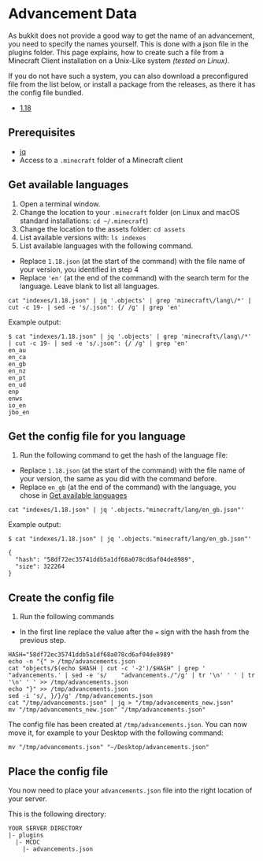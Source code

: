 # Advancement Data

As bukkit does not provide a good way to get the name of an advancement, you
need to specify the names yourself. This is done with a json file in the
plugins folder. This page explains, how to create such a file from a Minecraft
Client installation on a Unix-Like system _(tested on Linux)_.

If you do not have such a system, you can also download a preconfigured file
from the list below, or install a package from the releases, as there it has 
the config file bundled.

- [1.18](https://mafelp.github.io/MCDC/download/advancements/1-18.json)

## Prerequisites
- [jq](https://stedolan.github.io/jq/)
- Access to a `.minecraft` folder of a Minecraft client

## Get available languages
1. Open a terminal window.
2. Change the location to your `.minecraft` folder (on Linux and macOS standard
  installations: `cd ~/.minecraft`)
3. Change the location to the assets folder: `cd assets`
4. List available versions with: `ls indexes`
5. List available languages with the following command.
  - Replace `1.18.json` (at the start of the command) with the file name of your version, you identified in step 4
  - Replace `'en'` (at the end of the command) with the search term for the language. Leave blank to list all languages.

```shell
cat "indexes/1.18.json" | jq '.objects' | grep 'minecraft\/lang\/*' | cut -c 19- | sed -e 's/.json": {/ /g' | grep 'en'
```

Example output:
```shell
$ cat "indexes/1.18.json" | jq '.objects' | grep 'minecraft\/lang\/*' | cut -c 19- | sed -e 's/.json": {/ /g' | grep 'en'
en_au 
en_ca 
en_gb 
en_nz 
en_pt 
en_ud 
enp 
enws 
io_en 
jbo_en
```

## Get the config file for you language
1. Run the following command to get the hash of the language file:
  - Replace `1.18.json` (at the start of the command) with the file name of your version, the same as you did with the command before.
  - Replace `en_gb` (at the end of the command) with the language, you chose in [Get available languages](#get-available-languages)

```shell
cat "indexes/1.18.json" | jq '.objects."minecraft/lang/en_gb.json"'
```

Example output:

```shell
$ cat "indexes/1.18.json" | jq '.objects."minecraft/lang/en_gb.json"'

{
  "hash": "58df72ec35741ddb5a1df68a078cd6af04de8989",
  "size": 322264
}
```

## Create the config file
1. Run the following commands
  - In the first line replace the value after the `=` sign with the hash from the previous step.

```shell
HASH="58df72ec35741ddb5a1df68a078cd6af04de8989"
echo -n "{" > /tmp/advancements.json
cat "objects/$(echo $HASH | cut -c '-2')/$HASH" | grep '    "advancements.' | sed -e 's/    "advancements./"/g' | tr '\n' ' ' | tr '\n' ' ' >> /tmp/advancements.json
echo "}" >> /tmp/advancements.json
sed -i 's/, }/}/g' /tmp/advancements.json
cat "/tmp/advancements.json" | jq > "/tmp/advancements_new.json"
mv "/tmp/advancements_new.json" "/tmp/advancements.json"
```

The config file has been created at `/tmp/advancements.json`. You can now move
it, for example to your Desktop with the following command:

```shell
mv "/tmp/advancements.json" "~/Desktop/advancements.json"
```

## Place the config file
You now need to place your `advancements.json` file into the right location of
your server.

This is the following directory:

```
YOUR SERVER DIRECTORY
|- plugins
  |- MCDC
    |- advancements.json
```

